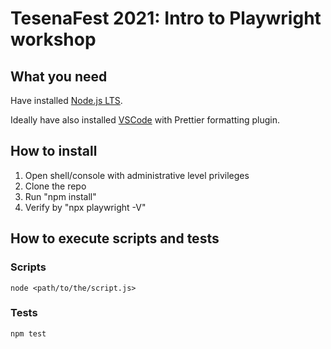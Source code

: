 # TesenaFest 2021: Intro to Playwright workshop

## What you need

Have installed [Node.js LTS](https://nodejs.org/en/).

Ideally have also installed [VSCode](https://code.visualstudio.com/) with Prettier formatting plugin.

## How to install

1. Open shell/console with administrative level privileges
2. Clone the repo
3. Run "npm install"
4. Verify by "npx playwright -V"


## How to execute scripts and tests

### Scripts

```
node <path/to/the/script.js>
```

### Tests

```
npm test
```